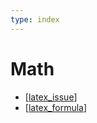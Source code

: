 ```yaml
---
type: index
---
```


# Math

- [[latex_issue]]
- [[latex_formula]]

[//begin]: # "Autogenerated link references for markdown compatibility"
[latex_issue]: latex_issue.md "$\LaTeX$ Issues"
[latex_formula]: latex_formula.md "$\LaTeX$ Formula"
[//end]: # "Autogenerated link references"
